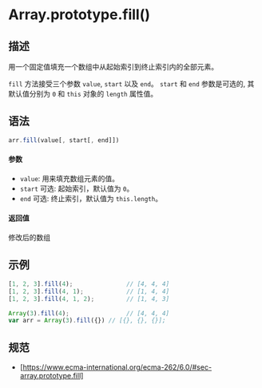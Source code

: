 # Array.prototype.fill()

## 描述
用一个固定值填充一个数组中从起始索引到终止索引内的全部元素。

`fill` 方法接受三个参数 `value`, `start` 以及 `end`。
`start` 和 `end` 参数是可选的, 其默认值分别为 `0` 和 `this` 对象的 `length` 属性值。

## 语法
```js
arr.fill(value[, start[, end]])
```
#### 参数
- `value`: 用来填充数组元素的值。
- `start` 可选: 起始索引，默认值为 `0`。
- `end` 可选: 终止索引，默认值为 `this.length`。

#### 返回值
修改后的数组

## 示例
```js
[1, 2, 3].fill(4);               // [4, 4, 4]
[1, 2, 3].fill(4, 1);            // [1, 4, 4]
[1, 2, 3].fill(4, 1, 2);         // [1, 4, 3]

Array(3).fill(4);                // [4, 4, 4]
var arr = Array(3).fill({}) // [{}, {}, {}];
```

## 规范
- [https://www.ecma-international.org/ecma-262/6.0/#sec-array.prototype.fill]